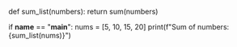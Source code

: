 def sum_list(numbers):
    return sum(numbers)

if __name__ == "__main__":
    nums = [5, 10, 15, 20]
    print(f"Sum of numbers: {sum_list(nums)}")
